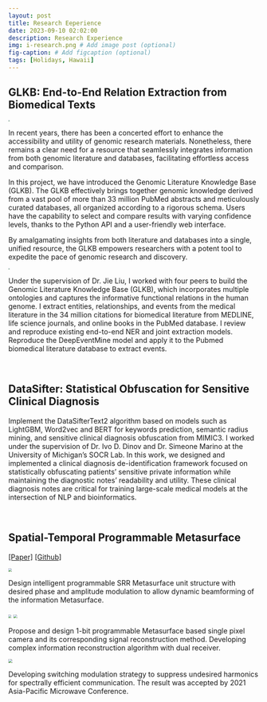 ```yaml
---
layout: post
title: Research Eeperience
date: 2023-09-10 02:02:00
description: Research Experience
img: i-research.png # Add image post (optional)
fig-caption: # Add figcaption (optional)
tags: [Holidays, Hawaii]
---
```



## GLKB: End-to-End Relation Extraction from Biomedical Texts

<img src="{{site.baseurl}}/src/glkb1.png" style="zoom:20%;" />

In recent years, there has been a concerted effort to enhance the accessibility and utility of genomic research materials. Nonetheless, there remains a clear need for a resource that seamlessly integrates information from both genomic literature and databases, facilitating effortless access and comparison.

In this project, we have introduced the Genomic Literature Knowledge Base (GLKB). The GLKB effectively brings together genomic knowledge derived from a vast pool of more than 33 million PubMed abstracts and meticulously curated databases, all organized according to a rigorous schema. Users have the capability to select and compare results with varying confidence levels, thanks to the Python API and a user-friendly web interface.

By amalgamating insights from both literature and databases into a single, unified resource, the GLKB empowers researchers with a potent tool to expedite the pace of genomic research and discovery.



<img src="{{site.baseurl}}/src/glkb2.jpg" style="zoom:20%;" />

Under the supervision of Dr. Jie Liu, I worked with four peers to build the Genomic Literature Knowledge Base (GLKB), which incorporates multiple ontologies and captures the informative functional relations in the human genome. I extract entities, relationships, and events from the medical literature in the 34 million citations for biomedical literature from MEDLINE, life science journals, and online books in the PubMed database. I review and reproduce existing end-to-end NER and joint extraction models. Reproduce the DeepEventMine model and apply it to the Pubmed biomedical literature database to extract events.

<br>

## DataSifter: Statistical Obfuscation for Sensitive Clinical Diagnosis

Implement the DataSifterText2 algorithm based on models such as LightGBM, Word2vec and BERT for keywords prediction, semantic radius mining, and sensitive clinical diagnosis obfuscation from MIMIC3.
I worked under the supervision of Dr. Ivo D. Dinov and Dr. Simeone Marino at the University of Michigan’s SOCR Lab. In this work, we designed and implemented a clinical diagnosis de-identification framework focused on statistically obfuscating patients’ sensitive private information while maintaining the diagnostic notes’ readability and utility. These clinical diagnosis notes are critical for training large-scale medical models at the intersection of NLP and bioinformatics.

<br>

## Spatial-Temporal Programmable Metasurface

<a href="https://ieeexplore.ieee.org/document/9661847">[Paper]</a> <a href="https://github.com/lllllcf/Metasurface-code-and-report">[Github]</a>

<img src="{{site.baseurl}}/src/jg.png" style="zoom:45%;" />

Design intelligent programmable SRR Metasurface unit structure with desired phase and amplitude modulation to allow dynamic beamforming of the information Metasurface.

<img src="{{site.baseurl}}/src/para.png" style="zoom:40%;" />     <img src="{{site.baseurl}}/src/power.png" style="zoom:45%;" />

Propose and design 1-bit programmable Metasurface based single pixel camera and its corresponding signal reconstruction method. Developing complex information reconstruction algorithm with dual receiver.

<img src="{{site.baseurl}}/src/spc.jpg" style="zoom:50%;" />

Developing switching modulation strategy to suppress undesired harmonics for spectrally efficient communication. The result was accepted by 2021 Asia-Pacific Microwave Conference.

